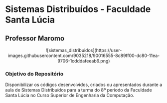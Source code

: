 # Sistemas Distribuídos - Faculdade Santa Lúcia

## Professor Maromo
<p style="text-align:center;">![sistemas_distribuidos](https://user-images.githubusercontent.com/9035218/90016555-8c89ff00-dc80-11ea-9706-1cdddafeeab6.png)</p>


### Objetivo do Repositório

Disponibilizar os códigos desenvolvidos, criados ou apresentados durante a aula de Sistemas Distribuídos para a turma do 8º período da Faculdade Santa Lúcia no Curso Superior de Engenharia da Computação.
